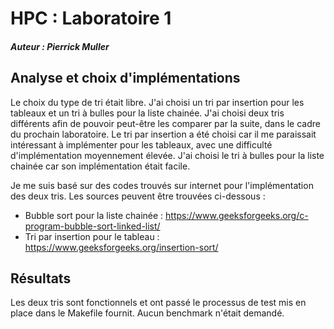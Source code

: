 # HPC : Laboratoire 1
##### Auteur : Pierrick Muller
## Analyse et choix d'implémentations
Le choix du type de tri était libre. J'ai choisi un tri par insertion pour les tableaux et un tri à bulles pour la liste chainée. J'ai choisi deux tris différents afin de pouvoir peut-être les comparer par la suite, dans le cadre du prochain laboratoire. Le tri par insertion a été choisi car il me paraissait intéressant à implémenter pour les tableaux, avec une difficulté d'implémentation moyennement élevée. J'ai choisi le tri à bulles pour la liste chainée car son implémentation était facile.

Je me suis basé sur des codes trouvés sur internet pour l'implémentation des deux tris. Les sources peuvent être trouvées ci-dessous :

- Bubble sort pour la liste chainée :
https://www.geeksforgeeks.org/c-program-bubble-sort-linked-list/
- Tri par insertion pour le tableau :
https://www.geeksforgeeks.org/insertion-sort/

## Résultats
Les deux tris sont fonctionnels et ont passé le processus de test mis en place dans le Makefile fournit. Aucun benchmark n'était demandé.
